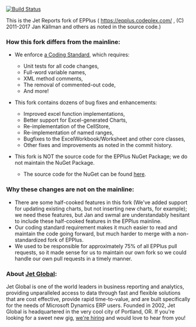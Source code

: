  [![Build Status](https://jetreports.visualstudio.com/Jet/_apis/build/status/EPPlus/EPPlus-CI?branchName=master)](https://jetreports.visualstudio.com/Jet/_build/latest?definitionId=16&branchName=master)
 
 
 This is the Jet Reports fork of EPPlus ( https://epplus.codeplex.com/ , (C) 2011-2017 Jan Källman and others as noted in the source code.)

### How this fork differs from the mainline:
* We enforce [a Coding Standard](https://github.com/jetreports/EPPlus/wiki/Coding-Standard), which requires:
	* Unit tests for all code changes,
	* Full-word variable names,
	* XML method comments,
	* The removal of commented-out code,
	* And more!
	    
	
* This fork contains dozens of bug fixes and enhancements:
	* Improved excel function implementations,
	* Better support for Excel-generated Charts,
	* Re-implementation of the CellStore,
	* Re-implementation of named ranges,
	* Bugfixes to the ExcelWorkbook/Worksheet and other core classes,
	* Other fixes and improvements as noted in the commit history.
* This fork is NOT the source code for the EPPlus NuGet Package; we do not maintain the NuGet Package.
	* The source code for the NuGet can be found [here](https://epplus.codeplex.com/).

### Why these changes are not on the mainline:
* There are some half-cooked features in this fork (We've added support for updating existing charts, but not inserting new charts, for example); we need these features, but Jan and swmal are understandably hesitant to include these half-cooked features in the EPPlus mainline. 
* Our coding standard requirement makes it much easier to read and maintain the code going forward, but much harder to merge with a non-standardized fork of EPPlus.
* We used to be responsible for approximately 75% of all EPPlus pull requests, so it made sense for us to maintain our own fork so we could handle our own pull requests in a timely manner. 

### About [Jet Global](https://www.jetglobal.com/):
Jet Global is one of the world leaders in business reporting and analytics, providing unparalleled access to data through fast and flexible solutions that are cost effective, provide rapid time-to-value, and are built specifically for the needs of Microsoft Dynamics ERP users. Founded in 2002, Jet Global is headquartered in the very cool city of Portland, OR. If you're looking for a sweet new gig, [we're hiring](https://www.jetglobal.com/careers/) and would love to hear from you!
